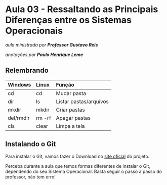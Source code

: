 # Aula 03 - Ressaltando as Principais Diferenças entre os Sistemas Operacionais

_aula ministrada por **Professor Gustavo Reis**_

_anotações por **Paulo Henrique Leme**_

## Relembrando

Windows | Linux  | Função
:--- | :--- | :---
cd | cd  | Mudar pasta
dir | ls | Listar pastas/arquivos
mkdir | mkdir | Criar pastas
del/rmdir | rm -rf | Apagar pastas
cls | clear | Limpa a tela

## Instalando o Git

Para instalar o Git, vamos fazer o Download no [site oficial](https://git-scm.com/) do projeto.

Perceba durante a aula que temos formas diferentes de instalar o Git, dependendo do seu Sistema Operacional. Basta seguir o passo a passo do professor, não tem erro!
